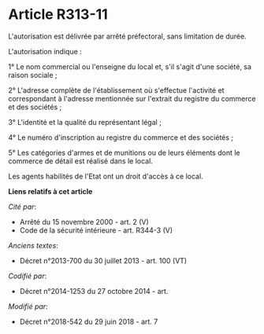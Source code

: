# Article R313-11

L'autorisation est délivrée par arrêté préfectoral, sans limitation de durée.

L'autorisation indique :

1° Le nom commercial ou l'enseigne du local et, s'il s'agit d'une société, sa raison sociale ;

2° L'adresse complète de l'établissement où s'effectue l'activité et correspondant à l'adresse mentionnée sur l'extrait du
registre du commerce et des sociétés ;

3° L'identité et la qualité du représentant légal ;

4° Le numéro d'inscription au registre du commerce et des sociétés ;

5° Les catégories d'armes et de munitions ou de leurs éléments dont le commerce de détail est réalisé dans le local.

Les agents habilités de l'Etat ont un droit d'accès à ce local.

**Liens relatifs à cet article**

_Cité par_:

  - Arrêté du 15 novembre 2000 - art. 2 (V)
  - Code de la sécurité intérieure - art. R344-3 (V)

_Anciens textes_:

  - Décret n°2013-700 du 30 juillet 2013 - art. 100 (VT)

_Codifié par_:

  - Décret n°2014-1253 du 27 octobre 2014 - art.

_Modifié par_:

  - Décret n°2018-542 du 29 juin 2018 - art. 7
